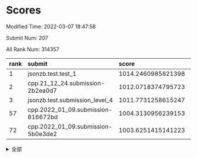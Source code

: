 # Scores

Modified Time: 2022-03-07 18:47:58

Submit Num: 207

All Rank Num: 314357

| rank |               submit               |       score        |       sigma        | pk_num |
| :--- | :--------------------------------- | :----------------- | :----------------- | :----- |
| 1    | jsonzb.test.test_1                 | 1014.2460985821398 | 0.8455746469687676 | 6074   |
| 2    | cpp.21_12_24.submission-2b2ea0d7   | 1012.0718374795723 | 0.814172016040761  | 6072   |
| 3    | jsonzb.test.submission_level_4     | 1011.7731258615247 | 0.7933749070457187 | 6076   |
| 57   | cpp.2022_01_09.submission-816672bd | 1004.3130956239153 | 0.7206754450425573 | 6077   |
| 72   | cpp.2022_01_09.submission-5b0e3de2 | 1003.6251415141223 | 0.714876086217344  | 6081   |


<details>
<summary>全部</summary>

| rank |                 submit                 |       score        |       sigma        | pk_num |
| :--- | :------------------------------------- | :----------------- | :----------------- | :----- |
| 1    | jsonzb.test.test_1                     | 1014.2460985821398 | 0.8455746469687676 | 6074   |
| 2    | cpp.21_12_24.submission-2b2ea0d7       | 1012.0718374795723 | 0.814172016040761  | 6072   |
| 3    | jsonzb.test.submission_level_4         | 1011.7731258615247 | 0.7933749070457187 | 6076   |
| 4    | gobigger.level_3.submission_level_3_19 | 1011.400053435538  | 0.7845949665762857 | 6080   |
| 5    | gobigger.level_3.submission_level_3_10 | 1011.2306771252568 | 0.7695830405532706 | 6072   |
| 6    | gobigger.level_3.submission_level_3_44 | 1011.1219758762633 | 0.7709805253396844 | 6077   |
| 7    | gobigger.level_3.submission_level_3_38 | 1011.0800668086798 | 0.7684292178695745 | 6075   |
| 8    | gobigger.level_3.submission_level_3_42 | 1010.9822790418166 | 0.7901722921954972 | 6072   |
| 9    | gobigger.level_3.submission_level_3_39 | 1010.9797965772052 | 0.7694012119277783 | 6076   |
| 10   | gobigger.level_3.submission_level_3_22 | 1010.959162009649  | 0.7686571153047842 | 6070   |
| 11   | gobigger.level_3.submission_level_3_31 | 1010.7889028577425 | 0.7648597139322936 | 6070   |
| 12   | gobigger.level_3.submission_level_3_11 | 1010.6470633610624 | 0.7937670247683184 | 6077   |
| 13   | gobigger.level_3.submission_level_3_16 | 1010.6260906777617 | 0.760050934158163  | 6071   |
| 14   | gobigger.level_3.submission_level_3_4  | 1010.6052332100313 | 0.7855724810613062 | 6073   |
| 15   | gobigger.level_3.submission_level_3_13 | 1010.5673898141744 | 0.7566469081530821 | 6077   |
| 16   | gobigger.level_3.submission_level_3_46 | 1010.5060811927069 | 0.7718451484180121 | 6073   |
| 17   | gobigger.level_3.submission_level_3_17 | 1010.462099705308  | 0.7739133804022587 | 6071   |
| 18   | gobigger.level_3.submission_level_3_36 | 1010.4336983034425 | 0.7568673845755953 | 6077   |
| 19   | gobigger.level_3.submission_level_3_21 | 1010.393500083711  | 0.790397726664127  | 6071   |
| 20   | gobigger.level_3.submission_level_3_14 | 1010.3030449738163 | 0.7766996763678246 | 6074   |
| 21   | gobigger.level_3.submission_level_3_30 | 1010.2577488299927 | 0.7525652590082055 | 6074   |
| 22   | gobigger.level_3.submission_level_3_41 | 1010.1920932665115 | 0.7499699357016512 | 6072   |
| 23   | gobigger.level_3.submission_level_3_2  | 1010.1899600940184 | 0.7497777225215094 | 6079   |
| 24   | gobigger.level_3.submission_level_3_18 | 1010.1575792409756 | 0.7739931161467459 | 6068   |
| 25   | gobigger.level_3.submission_level_3_43 | 1010.1447918381766 | 0.7743033875864549 | 6073   |
| 26   | gobigger.level_3.submission_level_3_47 | 1010.0487700024265 | 0.7728935899658963 | 6075   |
| 27   | gobigger.level_3.submission_level_3_6  | 1009.9957722820714 | 0.7481807080427649 | 6076   |
| 28   | gobigger.level_3.submission_level_3_1  | 1009.9852512145786 | 0.7711767681934893 | 6076   |
| 29   | gobigger.level_3.submission_level_3_23 | 1009.9323471550525 | 0.7396170989127315 | 6072   |
| 30   | gobigger.level_3.submission_level_3_29 | 1009.6958450833035 | 0.7516879447112979 | 6074   |
| 31   | gobigger.level_3.submission_level_3_48 | 1009.639721151381  | 0.7387690411554168 | 6073   |
| 32   | gobigger.level_3.submission_level_3_7  | 1009.6154293206137 | 0.774545833196855  | 6077   |
| 33   | gobigger.level_3.submission_level_3_35 | 1009.5875585862913 | 0.7554239505612987 | 6074   |
| 34   | gobigger.level_3.submission_level_3_32 | 1009.5682858991388 | 0.7436839980304045 | 6076   |
| 35   | gobigger.level_3.submission_level_3_49 | 1009.505741070677  | 0.7479186505351293 | 6075   |
| 36   | gobigger.level_3.submission_level_3_24 | 1009.5045192900737 | 0.7593976047396116 | 6076   |
| 37   | gobigger.level_3.submission_level_3_37 | 1009.4753473139607 | 0.7553213694805306 | 6075   |
| 38   | gobigger.level_3.submission_level_3_34 | 1009.4734847570747 | 0.7426065154676507 | 6073   |
| 39   | gobigger.level_3.submission_level_3_33 | 1009.4435595523489 | 0.7321963682542588 | 6070   |
| 40   | gobigger.level_3.submission_level_3_26 | 1009.4224443723965 | 0.7575658175833802 | 6072   |
| 41   | gobigger.level_3.submission_level_3_3  | 1009.3326078338213 | 0.737760868784924  | 6074   |
| 42   | gobigger.level_3.submission_level_3_8  | 1009.0531035514354 | 0.7622922774664439 | 6074   |
| 43   | gobigger.level_3.submission_level_3_20 | 1009.0299230544057 | 0.7471533135709884 | 6077   |
| 44   | gobigger.level_3.submission_level_3_45 | 1008.9215690213433 | 0.743380565961955  | 6073   |
| 45   | gobigger.level_3.submission_level_3_15 | 1008.8022606516644 | 0.7448536126350788 | 6072   |
| 46   | gobigger.level_3.submission_level_3_12 | 1008.6505641034388 | 0.7474373535187973 | 6078   |
| 47   | gobigger.level_3.submission_level_3_27 | 1008.5730987261899 | 0.7507488442566984 | 6077   |
| 48   | gobigger.level_3.submission_level_3_5  | 1008.5171578875336 | 0.7415836134782361 | 6077   |
| 49   | gobigger.level_3.submission_level_3_40 | 1008.4325579044329 | 0.7273955794303    | 6072   |
| 50   | gobigger.level_3.submission_level_3_0  | 1008.3847978519407 | 0.7434114263588656 | 6075   |
| 51   | gobigger.level_3.submission_level_3_9  | 1008.2801023650868 | 0.7533899285833876 | 6076   |
| 52   | gobigger.level_3.submission_level_3_28 | 1008.1224803871124 | 0.7348396512606507 | 6074   |
| 53   | gobigger.level_3.submission_level_3_25 | 1008.1145814220977 | 0.7485664351716703 | 6075   |
| 54   | gobigger.level_1.submission_level_1_39 | 1005.2139046351967 | 0.7163136122257479 | 6077   |
| 55   | gobigger.level_1.submission_level_1_29 | 1004.5891597710723 | 0.7272169883140771 | 6074   |
| 56   | gobigger.level_1.submission_level_1_14 | 1004.3389043834113 | 0.716168125165857  | 6075   |
| 57   | cpp.2022_01_09.submission-816672bd     | 1004.3130956239153 | 0.7206754450425573 | 6077   |
| 58   | gobigger.level_1.submission_level_1_47 | 1004.2409018600237 | 0.7167333249802241 | 6072   |
| 59   | gobigger.level_1.submission_level_1_40 | 1004.2076061999762 | 0.7123225938340121 | 6075   |
| 60   | gobigger.level_1.submission_level_1_36 | 1004.205914251455  | 0.7187193697044921 | 6078   |
| 61   | gobigger.level_1.submission_level_1_22 | 1004.0981723586968 | 0.7062333075061444 | 6073   |
| 62   | gobigger.level_1.submission_level_1_19 | 1003.9828473624052 | 0.7254691197778784 | 6073   |
| 63   | gobigger.level_1.submission_level_1_10 | 1003.8969599894299 | 0.7117018100208857 | 6075   |
| 64   | gobigger.level_1.submission_level_1_1  | 1003.8280208562119 | 0.7127829336173435 | 6074   |
| 65   | gobigger.level_1.submission_level_1_23 | 1003.8215905729988 | 0.7214881490186309 | 6075   |
| 66   | gobigger.level_1.submission_level_1_24 | 1003.8087786180336 | 0.720390353968048  | 6071   |
| 67   | gobigger.level_1.submission_level_1_20 | 1003.8039607785686 | 0.712024917832405  | 6075   |
| 68   | gobigger.level_1.submission_level_1_42 | 1003.7865132639399 | 0.7070914738136592 | 6079   |
| 69   | gobigger.level_1.submission_level_1_21 | 1003.7266602890427 | 0.7105367146746616 | 6072   |
| 70   | gobigger.level_1.submission_level_1_45 | 1003.725814252017  | 0.7220945785079588 | 6069   |
| 71   | gobigger.level_1.submission_level_1_38 | 1003.6505958690103 | 0.7154934016883342 | 6076   |
| 72   | cpp.2022_01_09.submission-5b0e3de2     | 1003.6251415141223 | 0.714876086217344  | 6081   |
| 73   | gobigger.level_1.submission_level_1_18 | 1003.5950868970461 | 0.7123104720306392 | 6075   |
| 74   | gobigger.level_1.submission_level_1_30 | 1003.5886338554726 | 0.7084109196091207 | 6074   |
| 75   | gobigger.level_1.submission_level_1_49 | 1003.5745781803231 | 0.71903966295108   | 6077   |
| 76   | gobigger.level_1.submission_level_1_0  | 1003.5659041554663 | 0.7053403163376271 | 6076   |
| 77   | gobigger.level_1.submission_level_1_5  | 1003.5553569189854 | 0.7242776518727748 | 6078   |
| 78   | gobigger.level_1.submission_level_1_12 | 1003.5340049639445 | 0.7040260934840411 | 6076   |
| 79   | gobigger.level_1.submission_level_1_34 | 1003.5041219851265 | 0.7079351019188795 | 6070   |
| 80   | gobigger.level_1.submission_level_1_17 | 1003.502366601445  | 0.7155339442332806 | 6072   |
| 81   | gobigger.level_1.submission_level_1_13 | 1003.4875009649197 | 0.7137948318885364 | 6072   |
| 82   | gobigger.level_1.submission_level_1_26 | 1003.4854226250251 | 0.7152284985386662 | 6080   |
| 83   | gobigger.level_1.submission_level_1_41 | 1003.4649901225694 | 0.6991004959738198 | 6075   |
| 84   | gobigger.level_1.submission_level_1_44 | 1003.4608410116414 | 0.7047352633468686 | 6080   |
| 85   | gobigger.level_1.submission_level_1_37 | 1003.4240057780956 | 0.7203435421078845 | 6078   |
| 86   | gobigger.level_1.submission_level_1_32 | 1003.3827569034604 | 0.7107741712337088 | 6072   |
| 87   | gobigger.level_1.submission_level_1_27 | 1003.2315018776749 | 0.7238821162543868 | 6080   |
| 88   | gobigger.level_1.submission_level_1_4  | 1003.1647461728546 | 0.7210877113103553 | 6077   |
| 89   | gobigger.level_1.submission_level_1_28 | 1003.061717478963  | 0.7154897958687116 | 6075   |
| 90   | gobigger.level_1.submission_level_1_31 | 1003.0419666901378 | 0.7198608512551591 | 6072   |
| 91   | gobigger.level_1.submission_level_1_48 | 1002.9128357966371 | 0.7129785710959766 | 6075   |
| 92   | gobigger.level_1.submission_level_1_8  | 1002.8891328177236 | 0.700946079521372  | 6070   |
| 93   | gobigger.level_1.submission_level_1_6  | 1002.7375220928258 | 0.7179971283824265 | 6072   |
| 94   | gobigger.level_1.submission_level_1_2  | 1002.7152220392805 | 0.7133069768014568 | 6071   |
| 95   | gobigger.level_1.submission_level_1_35 | 1002.6442292862079 | 0.7053220905123283 | 6075   |
| 96   | gobigger.level_1.submission_level_1_46 | 1002.6108290929642 | 0.713782880176525  | 6075   |
| 97   | gobigger.level_1.submission_level_1_3  | 1002.6100415967901 | 0.719611962949677  | 6077   |
| 98   | gobigger.level_1.submission_level_1_11 | 1002.4109044355152 | 0.7118287254806729 | 6073   |
| 99   | gobigger.level_1.submission_level_1_33 | 1002.3958173606014 | 0.7221638229061317 | 6076   |
| 100  | gobigger.level_1.submission_level_1_9  | 1002.352439693286  | 0.7135522040749782 | 6075   |
| 101  | gobigger.level_1.submission_level_1_25 | 1002.1500410654031 | 0.7193699659854659 | 6075   |
| 102  | gobigger.level_1.submission_level_1_43 | 1001.9884421530888 | 0.7157829591320375 | 6077   |
| 103  | gobigger.level_1.submission_level_1_7  | 1001.8376628266911 | 0.7158327052106094 | 6074   |
| 104  | gobigger.level_1.submission_level_1_15 | 1001.7930764214533 | 0.7046135590147788 | 6074   |
| 105  | gobigger.level_1.submission_level_1_16 | 1001.6551246687601 | 0.7119476123864874 | 6073   |
| 106  | gobigger.random.submission_random_16   | 997.0459204813249  | 0.7164166870089004 | 6074   |
| 107  | gobigger.random.submission_random_18   | 997.011481999789   | 0.7095959862959256 | 6077   |
| 108  | gobigger.random.submission_random_30   | 996.9926104843506  | 0.6969674012178106 | 6073   |
| 109  | gobigger.random.submission_random_0    | 996.9091927993969  | 0.7015957271579142 | 6073   |
| 110  | gobigger.random.submission_random_32   | 996.6599166465046  | 0.7053087663805228 | 6073   |
| 111  | gobigger.random.submission_random_7    | 996.6521996985462  | 0.7136553746566723 | 6078   |
| 112  | gobigger.random.submission_random_13   | 996.5766529765074  | 0.7159776349686293 | 6075   |
| 113  | gobigger.random.submission_random_20   | 996.5370349104297  | 0.7033100612998671 | 6074   |
| 114  | gobigger.random.submission_random_46   | 996.530653628475   | 0.7153899502280454 | 6078   |
| 115  | gobigger.random.submission_random_26   | 996.5027895736007  | 0.7108429846795031 | 6072   |
| 116  | gobigger.random.submission_random_14   | 996.4949700309006  | 0.7136808830720719 | 6074   |
| 117  | gobigger.random.submission_random_3    | 996.4451127812839  | 0.7032898580946396 | 6075   |
| 118  | gobigger.random.submission_random_22   | 996.4411752674437  | 0.7057807983943272 | 6070   |
| 119  | gobigger.random.submission_random_8    | 996.3970550522303  | 0.7224381162561507 | 6072   |
| 120  | gobigger.random.submission_random_40   | 996.3661248813387  | 0.7139618517758168 | 6067   |
| 121  | gobigger.random.submission_random_31   | 996.3597871803173  | 0.7120513201152894 | 6079   |
| 122  | gobigger.random.submission_random_10   | 996.3520650592357  | 0.7150860264498711 | 6078   |
| 123  | gobigger.random.submission_random_41   | 996.3228204841911  | 0.6941471823900064 | 6074   |
| 124  | gobigger.random.submission_random_28   | 996.310527464342   | 0.6930030878635696 | 6072   |
| 125  | gobigger.random.submission_random_42   | 996.2989472693381  | 0.7022363016254454 | 6079   |
| 126  | gobigger.random.submission_random_5    | 996.2696915649776  | 0.695610790408883  | 6072   |
| 127  | gobigger.random.submission_random_21   | 996.2010154790868  | 0.7086252266408265 | 6075   |
| 128  | gobigger.random.submission_random_11   | 996.1976666447827  | 0.7058752453746528 | 6081   |
| 129  | gobigger.random.submission_random_47   | 996.145321499079   | 0.7100577422454971 | 6078   |
| 130  | gobigger.random.submission_random_17   | 996.1336665463785  | 0.7163558904344269 | 6074   |
| 131  | gobigger.random.submission_random_36   | 996.0743758624741  | 0.7053187988738765 | 6071   |
| 132  | gobigger.random.submission_random_37   | 996.0159398459656  | 0.7202627220352665 | 6069   |
| 133  | gobigger.random.submission_random_29   | 995.9642322063851  | 0.704459844036503  | 6075   |
| 134  | gobigger.random.submission_random_25   | 995.8305922718456  | 0.7049311622017832 | 6073   |
| 135  | gobigger.random.submission_random_44   | 995.8268776156705  | 0.7209001759049416 | 6074   |
| 136  | gobigger.random.submission_random_33   | 995.8079878454369  | 0.702401810004677  | 6070   |
| 137  | gobigger.random.submission_random_49   | 995.7178078246193  | 0.7137466382597913 | 6074   |
| 138  | gobigger.random.submission_random_45   | 995.7114859701925  | 0.7169917489256961 | 6074   |
| 139  | gobigger.random.submission_random_9    | 995.7050435155174  | 0.7235598439521687 | 6076   |
| 140  | gobigger.random.submission_random_4    | 995.6508157648761  | 0.7147294000400024 | 6071   |
| 141  | gobigger.random.submission_random_6    | 995.643032865863   | 0.7009413676573115 | 6076   |
| 142  | gobigger.random.submission_random_34   | 995.5328182368917  | 0.7139348309515084 | 6069   |
| 143  | gobigger.random.submission_random_1    | 995.4927117630373  | 0.7078180955252596 | 6074   |
| 144  | gobigger.random.submission_random_38   | 995.4523702565339  | 0.7118381386608811 | 6071   |
| 145  | gobigger.random.submission_random_24   | 995.4332112773589  | 0.7200853660127343 | 6076   |
| 146  | gobigger.level_2.submission_level_2_32 | 995.3931665162535  | 0.7374880622575104 | 6078   |
| 147  | gobigger.random.submission_random_23   | 995.2413055872921  | 0.7206252276194088 | 6080   |
| 148  | gobigger.random.submission_random_39   | 995.195094850028   | 0.7205916240659712 | 6072   |
| 149  | gobigger.random.submission_random_48   | 995.1271146781913  | 0.7132768143203909 | 6068   |
| 150  | gobigger.random.submission_random_43   | 995.1165904957676  | 0.7015187638860636 | 6074   |
| 151  | gobigger.random.submission_random_2    | 994.957092145784   | 0.7045239468632187 | 6072   |
| 152  | gobigger.random.submission_random_35   | 994.8440264519501  | 0.7097441015134311 | 6077   |
| 153  | gobigger.random.submission_random_12   | 994.8424742480719  | 0.7240208011065444 | 6077   |
| 154  | gobigger.random.submission_random_15   | 994.810526122213   | 0.7199369110085504 | 6071   |
| 155  | gobigger.random.submission_random_27   | 994.4991922434782  | 0.7320561689059388 | 6075   |
| 156  | gobigger.random.submission_random_19   | 994.4674123433273  | 0.7153148912830497 | 6071   |
| 157  | gobigger.level_2.submission_level_2_23 | 993.8900978829816  | 0.7237096950190646 | 6072   |
| 158  | gobigger.level_2.submission_level_2_15 | 993.6994405977183  | 0.7480245441735306 | 6076   |
| 159  | gobigger.level_2.submission_level_2_25 | 993.6901261345139  | 0.7379667141677833 | 6073   |
| 160  | gobigger.level_2.submission_level_2_48 | 993.5529818242267  | 0.7427146318407335 | 6073   |
| 161  | gobigger.level_2.submission_level_2_11 | 993.3207303042022  | 0.7319832704382337 | 6077   |
| 162  | gobigger.level_2.submission_level_2_28 | 993.304186829419   | 0.7515422747275187 | 6074   |
| 163  | gobigger.level_2.submission_level_2_5  | 993.158846238127   | 0.7377914948922959 | 6074   |
| 164  | gobigger.level_2.submission_level_2_34 | 993.1323787602244  | 0.7284982897683991 | 6073   |
| 165  | gobigger.level_2.submission_level_2_7  | 993.0823708243787  | 0.7395510338249731 | 6076   |
| 166  | gobigger.level_2.submission_level_2_42 | 993.0766208007228  | 0.7283697698787936 | 6073   |
| 167  | gobigger.level_2.submission_level_2_2  | 992.979986678214   | 0.7429485380655781 | 6074   |
| 168  | gobigger.level_2.submission_level_2_43 | 992.9669324331127  | 0.7354263734076417 | 6072   |
| 169  | gobigger.level_2.submission_level_2_45 | 992.9069934313029  | 0.7296889292192545 | 6075   |
| 170  | gobigger.level_2.submission_level_2_21 | 992.8959038123388  | 0.7421834013837255 | 6076   |
| 171  | gobigger.level_2.submission_level_2_0  | 992.7659793917259  | 0.7418594546601153 | 6076   |
| 172  | gobigger.level_2.submission_level_2_3  | 992.7387556632899  | 0.7422975114604722 | 6081   |
| 173  | gobigger.level_2.submission_level_2_13 | 992.7311140840042  | 0.7584237359364283 | 6073   |
| 174  | gobigger.level_2.submission_level_2_19 | 992.6722488146517  | 0.7437990875379886 | 6075   |
| 175  | gobigger.level_2.submission_level_2_16 | 992.5344139089327  | 0.7408437172334867 | 6074   |
| 176  | gobigger.level_2.submission_level_2_22 | 992.4526089743805  | 0.7375045601404424 | 6076   |
| 177  | gobigger.level_2.submission_level_2_49 | 992.4244381001909  | 0.7507195152082152 | 6073   |
| 178  | gobigger.level_2.submission_level_2_39 | 992.3942305560439  | 0.7434409893291745 | 6077   |
| 179  | gobigger.level_2.submission_level_2_37 | 992.3316325528671  | 0.7264250463232831 | 6075   |
| 180  | gobigger.level_2.submission_level_2_14 | 992.2295292195752  | 0.735398795499644  | 6070   |
| 181  | gobigger.level_2.submission_level_2_9  | 992.1965254742344  | 0.7383962939859272 | 6077   |
| 182  | gobigger.level_2.submission_level_2_10 | 992.1910885038753  | 0.7284865115052819 | 6076   |
| 183  | gobigger.level_2.submission_level_2_38 | 992.179390553958   | 0.7448831418341375 | 6074   |
| 184  | gobigger.level_2.submission_level_2_30 | 992.1080224862785  | 0.7347780771651999 | 6081   |
| 185  | gobigger.level_2.submission_level_2_33 | 992.0721042319706  | 0.7564604575559498 | 6079   |
| 186  | gobigger.level_2.submission_level_2_12 | 992.0692903321036  | 0.750830871188191  | 6075   |
| 187  | gobigger.level_2.submission_level_2_31 | 992.0100303754481  | 0.7404620165190787 | 6073   |
| 188  | gobigger.level_2.submission_level_2_17 | 991.9838711846396  | 0.7630675996871253 | 6074   |
| 189  | gobigger.level_2.submission_level_2_47 | 991.9729822873217  | 0.7324839420422165 | 6076   |
| 190  | gobigger.level_2.submission_level_2_18 | 991.785355845699   | 0.7474589471644658 | 6072   |
| 191  | gobigger.level_2.submission_level_2_26 | 991.6397329448947  | 0.7505293222739388 | 6074   |
| 192  | gobigger.level_2.submission_level_2_41 | 991.5991111721404  | 0.733130642682845  | 6077   |
| 193  | gobigger.level_2.submission_level_2_20 | 991.5724015823052  | 0.7596372559572965 | 6077   |
| 194  | gobigger.level_2.submission_level_2_4  | 991.5543000908089  | 0.7541465468346578 | 6078   |
| 195  | gobigger.level_2.submission_level_2_6  | 991.4883611235143  | 0.7832026118411555 | 6076   |
| 196  | gobigger.level_2.submission_level_2_27 | 991.4730594714873  | 0.7383072050730894 | 6078   |
| 197  | gobigger.level_2.submission_level_2_24 | 991.3896373126443  | 0.7336276600014743 | 6077   |
| 198  | gobigger.level_2.submission_level_2_46 | 991.343231195396   | 0.7496014169293339 | 6074   |
| 199  | gobigger.level_2.submission_level_2_44 | 991.1490282861341  | 0.739360325849128  | 6075   |
| 200  | gobigger.level_2.submission_level_2_8  | 991.0942991146895  | 0.753735211944418  | 6077   |
| 201  | gobigger.level_2.submission_level_2_36 | 990.8760321022182  | 0.7470682193061375 | 6074   |
| 202  | gobigger.level_2.submission_level_2_29 | 990.861821838573   | 0.7510675527066438 | 6076   |
| 203  | gobigger.level_2.submission_level_2_35 | 990.7357186698913  | 0.7658230887126192 | 6071   |
| 204  | gobigger.level_2.submission_level_2_1  | 990.6668169469643  | 0.7616270702775346 | 6080   |
| 205  | gobigger.level_2.submission_level_2_40 | 990.2357266729782  | 0.7688094578380067 | 6078   |
| 206  | gobigger.none.submission_none_1        | 979.1805886709997  | 1.2559445727897285 | 6074   |
| 207  | gobigger.none.submission_none_0        | 976.8737687730252  | 1.4550568426762678 | 6071   |

</details>